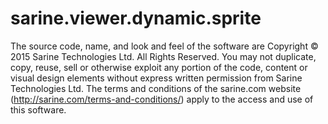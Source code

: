 # sarine.viewer.dynamic.sprite

The source code, name, and look and feel of the software are Copyright © 2015 Sarine Technologies Ltd.
All Rights Reserved. You may not duplicate, copy, reuse, sell or otherwise exploit any portion of the code, content or visual design elements without express written permission from Sarine Technologies Ltd.
The terms and conditions of the sarine.com website (http://sarine.com/terms-and-conditions/) apply to the access and use of this software.
